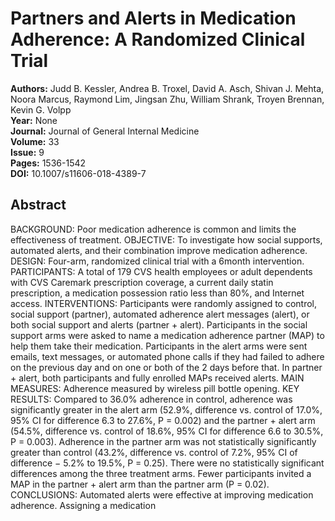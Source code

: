 # Partners and Alerts in Medication Adherence: A Randomized Clinical Trial

**Authors:** Judd B. Kessler, Andrea B. Troxel, David A. Asch, Shivan J. Mehta, Noora Marcus, Raymond Lim, Jingsan Zhu, William Shrank, Troyen Brennan, Kevin G. Volpp  
**Year:** None  
**Journal:** Journal of General Internal Medicine  
**Volume:** 33  
**Issue:** 9  
**Pages:** 1536-1542  
**DOI:** 10.1007/s11606-018-4389-7  

## Abstract
BACKGROUND: Poor medication adherence is common and limits the effectiveness of treatment.
OBJECTIVE: To investigate how social supports, automated alerts, and their combination improve medication adherence. DESIGN: Four-arm, randomized clinical trial with a 6month intervention. PARTICIPANTS: A total of 179 CVS health employees or adult dependents with CVS Caremark prescription coverage, a current daily statin prescription, a medication possession ratio less than 80%, and Internet access. INTERVENTIONS: Participants were randomly assigned to control, social support (partner), automated adherence alert messages (alert), or both social support and alerts (partner + alert). Participants in the social support arms were asked to name a medication adherence partner (MAP) to help them take their medication. Participants in the alert arms were sent emails, text messages, or automated phone calls if they had failed to adhere on the previous day and on one or both of the 2 days before that. In partner + alert, both participants and fully enrolled MAPs received alerts. MAIN MEASURES: Adherence measured by wireless pill bottle opening. KEY RESULTS: Compared to 36.0% adherence in control, adherence was significantly greater in the alert arm (52.9%, difference vs. control of 17.0%, 95% CI for difference 6.3 to 27.6%, P = 0.002) and the partner + alert arm (54.5%, difference vs. control of 18.6%, 95% CI for difference 6.6 to 30.5%, P = 0.003). Adherence in the partner arm was not statistically significantly greater than control (43.2%, difference vs. control of 7.2%, 95% CI of difference − 5.2% to 19.5%, P = 0.25). There were no statistically significant differences among the three treatment arms. Fewer participants invited a MAP in the partner + alert arm than the partner arm (P = 0.02).
CONCLUSIONS: Automated alerts were effective at improving medication adherence. Assigning a medication

